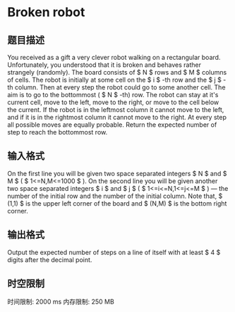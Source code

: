 # Broken robot

## 题目描述

You received as a gift a very clever robot walking on a rectangular board. Unfortunately, you understood that it is broken and behaves rather strangely (randomly). The board consists of $ N $ rows and $ M $ columns of cells. The robot is initially at some cell on the $ i $ -th row and the $ j $ -th column. Then at every step the robot could go to some another cell. The aim is to go to the bottommost ( $ N $ -th) row. The robot can stay at it's current cell, move to the left, move to the right, or move to the cell below the current. If the robot is in the leftmost column it cannot move to the left, and if it is in the rightmost column it cannot move to the right. At every step all possible moves are equally probable. Return the expected number of step to reach the bottommost row.

## 输入格式

On the first line you will be given two space separated integers $ N $ and $ M $ ( $ 1<=N,M<=1000 $ ). On the second line you will be given another two space separated integers $ i $ and $ j $ ( $ 1<=i<=N,1<=j<=M $ ) — the number of the initial row and the number of the initial column. Note that, $ (1,1) $ is the upper left corner of the board and $ (N,M) $ is the bottom right corner.

## 输出格式

Output the expected number of steps on a line of itself with at least $ 4 $ digits after the decimal point.

## 时空限制

时间限制: 2000 ms
内存限制: 250 MB
